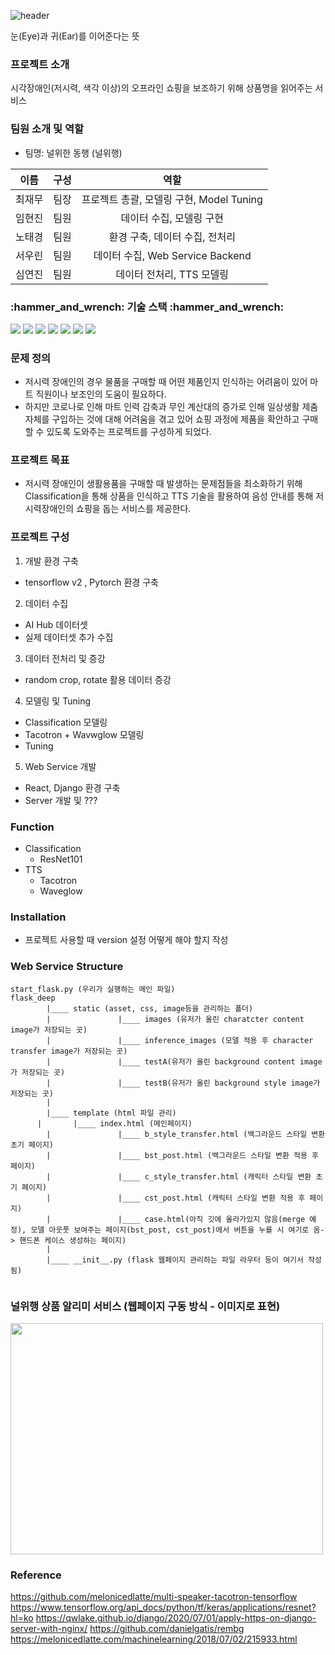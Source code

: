![header](https://capsule-render.vercel.app/api?type=rect&color=FFD700&height=300&section=header&text=프로젝트:EYEAR&fontSize=90)

눈(Eye)과 귀(Ear)를 이어준다는 뜻

### 프로젝트 소개
시각장애인(저시력, 색각 이상)의 오프라인 쇼핑을 보조하기 위해 상품명을 읽어주는 서비스

### 팀원 소개 및 역할
- 팀명: 널위한 동행 (널위행)

|이름|구성|역할|
|:---:|:---:|:---:|
|최재무|팀장|프로젝트 총괄, 모델링 구현, Model Tuning|
|임현진|팀원|데이터 수집, 모델링 구현|
|노태경|팀원|환경 구축, 데이터 수집, 전처리|
|서우린|팀원|데이터 수집, Web Service Backend |
|심연진|팀원|데이터 전처리, TTS 모델링|

<div>
<h3>:hammer_and_wrench: 기술 스택 :hammer_and_wrench: </h3>

<img src="https://img.shields.io/badge/React-61DAFB?style=plastic&logo=React&logoColor=white">
<img src="https://img.shields.io/badge/Django-092E20?style=plastic&logo=Django&logoColor=white">
<img src="https://img.shields.io/badge/Python-3776AB?style=plastic&logo=Python&logoColor=white">
<img src="https://img.shields.io/badge/Opencv-5C3EE8?style=plastic&logo=Opencv&logoColor=white">
<img src="https://img.shields.io/badge/Tensorflow-FF6F00?style=plastic&logo=Tensorflow&logoColor=white">
<img src="https://img.shields.io/badge/Pytorch-EE4C2C?style=plastic&logo=Pytorch&logoColor=white">
  <img src="https://img.shields.io/badge/Colab-F9AB00?style=plastic&logo=Colab&logoColor=white">
</div>

### 문제 정의
- 저시력 장애인의 경우 물품을 구매할 때 어떤 제품인지 인식하는 어려움이 있어 마트 직원이나 보조인의 도움이 필요하다. 
- 하지만 코로나로 인해 마트 인력 감축과 무인 계산대의 증가로 인해 일상생활 제춤 자체를 구입하는 것에 대해 어려움을 겪고 있어 쇼핑 과정에 제품을 확안하고 구매할 수 있도록 도와주는 프로젝트를 구성하게 되었다.

### 프로젝트 목표
- 저시력 장애인이 생활용품을 구매할 때 발생하는 문제점들을 최소화하기 위해 Classification을 통해 상품을 인식하고 TTS 기술을 활용하여 음성 안내를 통해 저시력장애인의 쇼핑을 돕는 서비스를 제공한다.


### 프로젝트 구성 
1. 개발 환경 구축
- tensorflow v2 , Pytorch 환경 구축

2.  데이터 수집
- AI Hub 데이터셋 
- 실제 데이터셋 추가 수집

3. 데이터 전처리 및 증강
- random crop, rotate 활용 데이터 증강

4. 모델링 및 Tuning
- Classification 모델링
- Tacotron + Wavwglow 모델링
- Tuning

5. Web Service 개발
- React, Django 환경 구축
- Server 개발 및 ???



### Function
- Classification
  - ResNet101
- TTS
  - Tacotron
  - Waveglow

### Installation
- 프로젝트 사용할 때 version 설정 어떻게 해야 할지 작성


### Web Service Structure
```
start_flask.py (우리가 실행하는 메인 파일)
flask_deep
		|____ static (asset, css, image등을 관리하는 폴더)
		|				|____ images (유저가 올린 charatcter content image가 저장되는 곳)
		|				|____ inference_images (모델 적용 후 character transfer image가 저장되는 곳)
		|				|____ testA(유저가 올린 background content image가 저장되는 곳)
		|				|____ testB(유저가 올린 background style image가 저장되는 곳)
		|
		|____ template (html 파일 관리)
	  |       |____ index.html (메인페이지)
		|				|____ b_style_transfer.html (백그라운드 스타일 변환 초기 페이지)
		|				|____ bst_post.html (백그라운드 스타일 변환 적용 후 페이지)
		|				|____ c_style_transfer.html (캐릭터 스타일 변환 초기 페이지)
		|				|____ cst_post.html (캐릭터 스타일 변환 적용 후 페이지)
		|				|____ case.html(아직 깃에 올라가있지 않음(merge 예정), 모델 아웃풋 보여주는 페이지(bst_post, cst_post)에서 버튼을 누를 시 여기로 옴-> 핸드폰 케이스 생성하는 페이지)
		|
		|____ __init__.py (flask 웹페이지 관리하는 파일 라우터 등이 여기서 작성됨)
    
```
<!-- <img src='https://user-images.githubusercontent.com/58939359/172043495-7b0fa1d5-acc9-4b50-a4bc-e1f8c7f9e637.png' width='500' height='500'> -->


### 널위행 상품 알리미 서비스 (웹페이지 구동 방식 - 이미지로 표현)
<img src="https://user-images.githubusercontent.com/58939359/172042822-b943ce33-3847-42ed-86f7-b750acf59033.png"  width="500" height="370">


### Reference
https://github.com/melonicedlatte/multi-speaker-tacotron-tensorflow
https://www.tensorflow.org/api_docs/python/tf/keras/applications/resnet?hl=ko
https://qwlake.github.io/django/2020/07/01/apply-https-on-django-server-with-nginx/
https://github.com/danielgatis/rembg
https://melonicedlatte.com/machinelearning/2018/07/02/215933.html
<br>
